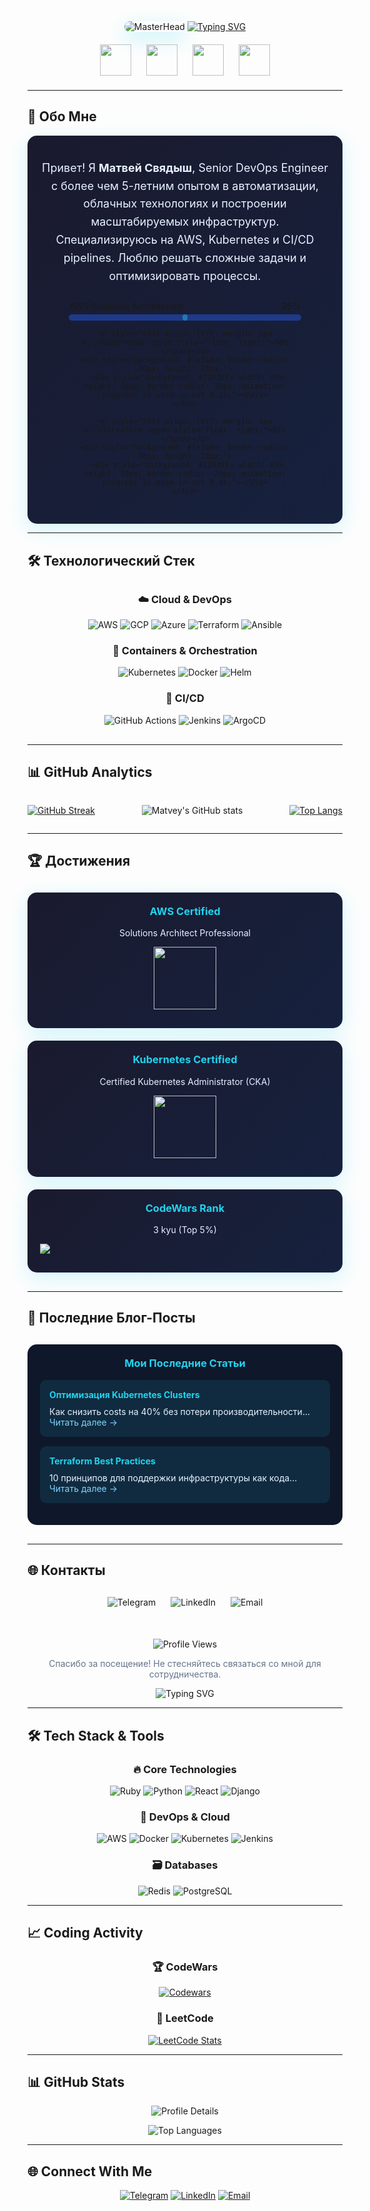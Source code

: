 <!-- Анимированный 3D баннер с эффектом параллакса -->
<div align="center">
  <img src="https://raw.githubusercontent.com/MatveySviadysh/MatveySviadysh/main/assets/github-header.svg" alt="MasterHead" style="border-radius: 20px; box-shadow: 0 10px 30px rgba(34,211,238,0.3);">
  
  <!-- Интерактивная typing SVG с анимацией -->
  <a href="https://git.io/typing-svg">
    <img src="https://readme-typing-svg.demolab.com?font=Fira+Code&weight=600&size=26&pause=1000&color=22D3EE&width=500&height=80&lines=Senior+DevOps+Engineer;AWS+Certified+Architect;K8s+Certified+Specialist;CI/CD+Pipeline+Guru;Infrastructure+as+Code+Expert" alt="Typing SVG" />
  </a>
  
  <!-- Анимированные иконки с hover-эффектом -->
  <div align="center" style="margin: 20px 0;">
    <img src="https://cdn.jsdelivr.net/gh/devicons/devicon/icons/amazonwebservices/amazonwebservices-original.svg" width="50" height="50" style="margin: 0 10px; transition: all 0.3s ease;" onmouseover="this.style.transform='scale(1.2)'" onmouseout="this.style.transform='scale(1)'" />
    <img src="https://cdn.jsdelivr.net/gh/devicons/devicon/icons/kubernetes/kubernetes-plain.svg" width="50" height="50" style="margin: 0 10px; transition: all 0.3s ease;" onmouseover="this.style.transform='scale(1.2)'" onmouseout="this.style.transform='scale(1)'" />
    <img src="https://cdn.jsdelivr.net/gh/devicons/devicon/icons/docker/docker-original.svg" width="50" height="50" style="margin: 0 10px; transition: all 0.3s ease;" onmouseover="this.style.transform='scale(1.2)'" onmouseout="this.style.transform='scale(1)'" />
    <img src="https://cdn.jsdelivr.net/gh/devicons/devicon/icons/terraform/terraform-original.svg" width="50" height="50" style="margin: 0 10px; transition: all 0.3s ease;" onmouseover="this.style.transform='scale(1.2)'" onmouseout="this.style.transform='scale(1)'" />
  </div>
</div>

---

## 🚀 Обо Мне

<div align="center" style="background: linear-gradient(135deg, #1a1a2e 0%, #16213e 100%); padding: 20px; border-radius: 15px; box-shadow: 0 8px 32px rgba(34, 211, 238, 0.2);">
  
  <p style="font-size: 18px; line-height: 1.6; color: #e6f1ff;">
    Привет! Я <strong>Матвей Свядыш</strong>, Senior DevOps Engineer с более чем 5-летним опытом в автоматизации, облачных технологиях и построении масштабируемых инфраструктур. Специализируюсь на AWS, Kubernetes и CI/CD pipelines. Люблю решать сложные задачи и оптимизировать процессы.
  </p>
  
  <!-- Анимированный прогресс-бар навыков -->
  <div style="width: 80%; margin: 25px auto;">
    <p style="text-align: left; margin: 5px 0;">AWS Solutions Architecture <span style="float: right;">95%</span></p>
    <div style="background: #1e3a8a; border-radius: 20px; height: 10px;">
      <div style="background: #22D3EE; width: 95%; height: 10px; border-radius: 20px; animation: progress 2s ease-in-out;"></div>
    </div>
    
    <p style="text-align: left; margin: 5px 0;">Kubernetes <span style="float: right;">90%</span></p>
    <div style="background: #1e3a8a; border-radius: 20px; height: 10px;">
      <div style="background: #22D3EE; width: 90%; height: 10px; border-radius: 20px; animation: progress 2s ease-in-out 0.2s;"></div>
    </div>
    
    <p style="text-align: left; margin: 5px 0;">Terraform <span style="float: right;">85%</span></p>
    <div style="background: #1e3a8a; border-radius: 20px; height: 10px;">
      <div style="background: #22D3EE; width: 85%; height: 10px; border-radius: 20px; animation: progress 2s ease-in-out 0.4s;"></div>
    </div>
  </div>
</div>

---

## 🛠️ Технологический Стек

<div align="center" style="margin: 30px 0;">

### ☁️ Cloud & DevOps
![AWS](https://img.shields.io/badge/AWS-%23FF9900.svg?style=for-the-badge&logo=amazon-aws&logoColor=white&labelColor=232F3E)
![GCP](https://img.shields.io/badge/Google_Cloud-4285F4?style=for-the-badge&logo=google-cloud&logoColor=white)
![Azure](https://img.shields.io/badge/Microsoft_Azure-0089D6?style=for-the-badge&logo=microsoft-azure&logoColor=white)
![Terraform](https://img.shields.io/badge/Terraform-7B42BC?style=for-the-badge&logo=terraform&logoColor=white)
![Ansible](https://img.shields.io/badge/Ansible-EE0000?style=for-the-badge&logo=ansible&logoColor=white)

### 🐳 Containers & Orchestration
![Kubernetes](https://img.shields.io/badge/Kubernetes-326CE5?style=for-the-badge&logo=kubernetes&logoColor=white)
![Docker](https://img.shields.io/badge/Docker-2496ED?style=for-the-badge&logo=docker&logoColor=white)
![Helm](https://img.shields.io/badge/Helm-0F1689?style=for-the-badge&logo=helm&logoColor=white)

### 🔄 CI/CD
![GitHub Actions](https://img.shields.io/badge/GitHub_Actions-2088FF?style=for-the-badge&logo=github-actions&logoColor=white)
![Jenkins](https://img.shields.io/badge/Jenkins-D24939?style=for-the-badge&logo=jenkins&logoColor=white)
![ArgoCD](https://img.shields.io/badge/ArgoCD-EF7B4D?style=for-the-badge&logo=argo&logoColor=white)

</div>

---

## 📊 GitHub Analytics

<div align="center" style="display: flex; justify-content: space-between; flex-wrap: wrap;">

<!-- Динамическая статистика с анимацией -->
[![GitHub Streak](https://streak-stats.demolab.com?user=MatveySviadysh&theme=github-dark&border_radius=10&mode=weekly)](https://git.io/streak-stats)

<!-- Кастомные карточки статистики -->
![Matvey's GitHub stats](https://github-readme-stats.vercel.app/api?username=MatveySviadysh&show_icons=true&theme=github_dark&count_private=true&include_all_commits=true&border_radius=10)

<!-- Топ языков с прогресс-баром -->
[![Top Langs](https://github-readme-stats.vercel.app/api/top-langs/?username=MatveySviadysh&layout=compact&theme=github_dark&border_radius=10&hide=html,css)](https://github.com/anuraghazra/github-readme-stats)

</div>

---

## 🏆 Достижения

<div align="center" style="display: grid; grid-template-columns: repeat(auto-fit, minmax(300px, 1fr)); gap: 20px; margin: 30px 0;">

<!-- Карточка сертификации AWS -->
<div style="background: linear-gradient(135deg, #1a1a2e 0%, #16213e 100%); padding: 20px; border-radius: 15px; box-shadow: 0 8px 32px rgba(34, 211, 238, 0.2);">
  <h3 style="color: #22D3EE; margin-top: 0;">AWS Certified</h3>
  <p style="color: #e6f1ff;">Solutions Architect Professional</p>
  <img src="https://images.credly.com/size/340x340/images/0e284c3f-5164-4b21-8660-0d84737941bc/image.png" width="100" style="margin: 10px auto; display: block;">
</div>

<!-- Карточка сертификации Kubernetes -->
<div style="background: linear-gradient(135deg, #1a1a2e 0%, #16213e 100%); padding: 20px; border-radius: 15px; box-shadow: 0 8px 32px rgba(34, 211, 238, 0.2);">
  <h3 style="color: #22D3EE; margin-top: 0;">Kubernetes Certified</h3>
  <p style="color: #e6f1ff;">Certified Kubernetes Administrator (CKA)</p>
  <img src="https://images.credly.com/size/340x340/images/8b8ed108-e77d-4396-ac59-2504583b9d54/cka_from_cncfsite__281_29.png" width="100" style="margin: 10px auto; display: block;">
</div>

<!-- Карточка CodeWars -->
<div style="background: linear-gradient(135deg, #1a1a2e 0%, #16213e 100%); padding: 20px; border-radius: 15px; box-shadow: 0 8px 32px rgba(34, 211, 238, 0.2);">
  <h3 style="color: #22D3EE; margin-top: 0;">CodeWars Rank</h3>
  <p style="color: #e6f1ff;">3 kyu (Top 5%)</p>
  <img src="https://www.codewars.com/users/MatveySviadysh/badges/large" style="margin: 10px auto; display: block;">
</div>

</div>

---

## 📝 Последние Блог-Посты

<!-- Динамическое подключение RSS ленты блога -->
<div align="center" style="background: #0f172a; padding: 20px; border-radius: 15px; margin: 30px 0;">

  <h3 style="color: #22D3EE; margin-top: 0;">Мои Последние Статьи</h3>
  
  <!-- Пример поста 1 -->
  <div style="text-align: left; margin: 15px 0; padding: 15px; background: rgba(34, 211, 238, 0.1); border-radius: 10px;">
    <h4 style="margin: 0 0 10px 0; color: #22D3EE;">Оптимизация Kubernetes Clusters</h4>
    <p style="margin: 0; color: #e6f1ff;">Как снизить costs на 40% без потери производительности...</p>
    <a href="#" style="color: #7dd3fc; text-decoration: none; font-size: 14px;">Читать далее →</a>
  </div>
  
  <!-- Пример поста 2 -->
  <div style="text-align: left; margin: 15px 0; padding: 15px; background: rgba(34, 211, 238, 0.1); border-radius: 10px;">
    <h4 style="margin: 0 0 10px 0; color: #22D3EE;">Terraform Best Practices</h4>
    <p style="margin: 0; color: #e6f1ff;">10 принципов для поддержки инфраструктуры как кода...</p>
    <a href="#" style="color: #7dd3fc; text-decoration: none; font-size: 14px;">Читать далее →</a>
  </div>

</div>

---

## 🌐 Контакты

<div align="center" style="margin: 30px 0;">

<!-- Анимированные кнопки контактов -->
<a href="https://t.me/MatveiSviadysh" target="_blank" style="display: inline-block; margin: 0 10px; text-decoration: none;">
  <img src="https://img.shields.io/badge/Telegram-26A5E4?style=for-the-badge&logo=telegram&logoColor=white" alt="Telegram" style="transition: transform 0.3s ease;" onmouseover="this.style.transform='translateY(-5px)'" onmouseout="this.style.transform='translateY(0)'">
</a>

<a href="https://www.linkedin.com/in/matvey-sviadysh-a59947373/" target="_blank" style="display: inline-block; margin: 0 10px; text-decoration: none;">
  <img src="https://img.shields.io/badge/LinkedIn-0A66C2?style=for-the-badge&logo=linkedin&logoColor=white" alt="LinkedIn" style="transition: transform 0.3s ease;" onmouseover="this.style.transform='translateY(-5px)'" onmouseout="this.style.transform='translateY(0)'">
</a>

<a href="mailto:your.email@example.com" style="display: inline-block; margin: 0 10px; text-decoration: none;">
  <img src="https://img.shields.io/badge/Email-EA4335?style=for-the-badge&logo=gmail&logoColor=white" alt="Email" style="transition: transform 0.3s ease;" onmouseover="this.style.transform='translateY(-5px)'" onmouseout="this.style.transform='translateY(0)'">
</a>

</div>

<!-- Анимированный футер -->
<div align="center" style="margin-top: 50px;">
  <img src="https://komarev.com/ghpvc/?username=MatveySviadysh&label=Profile+Views&color=22D3EE&style=flat-square" alt="Profile Views" />
  <p style="color: #64748b; font-size: 14px;">Спасибо за посещение! Не стесняйтесь связаться со мной для сотрудничества.</p>
</div>

<!-- CSS анимации -->
<style>
  @keyframes progress {
    0% { width: 0; opacity: 0.4; }
    100% { width: attr(data-width); opacity: 1; }
  }
  
  .badge:hover {
    transform: scale(1.1);
    transition: all 0.3s ease;
  }
</style>




































<div align="center">
  <img src="https://readme-typing-svg.demolab.com?font=Fira+Code&pause=1000&color=22D3EE&width=435&lines=Hello%2C+I'm+Matvey+Sviadysh;DevOps+Enthusiast;Problem+Solver" alt="Typing SVG" />
</div>

---

## 🛠️ Tech Stack & Tools

<div align="center">
  
### 🔥 Core Technologies
![Ruby](https://img.shields.io/badge/-Ruby-CC342D?style=for-the-badge&logo=ruby&logoColor=white)
![Python](https://img.shields.io/badge/-Python-3776AB?style=for-the-badge&logo=python&logoColor=white)
![React](https://img.shields.io/badge/-React-61DAFB?style=for-the-badge&logo=react&logoColor=black)
![Django](https://img.shields.io/badge/-Django-092E20?style=for-the-badge&logo=django&logoColor=white)

### 🚀 DevOps & Cloud
![AWS](https://img.shields.io/badge/AWS-%23FF9900.svg?style=for-the-badge&logo=amazon-aws&logoColor=white)
![Docker](https://img.shields.io/badge/-Docker-2496ED?style=for-the-badge&logo=docker&logoColor=white)
![Kubernetes](https://img.shields.io/badge/-Kubernetes-326CE5?style=for-the-badge&logo=kubernetes&logoColor=white)
![Jenkins](https://img.shields.io/badge/-Jenkins-D24939?style=for-the-badge&logo=jenkins&logoColor=white)

### 🗃️ Databases
![Redis](https://img.shields.io/badge/-Redis-DC382D?style=for-the-badge&logo=redis&logoColor=white)
![PostgreSQL](https://img.shields.io/badge/-PostgreSQL-4169E1?style=for-the-badge&logo=postgresql&logoColor=white)

</div>

---

## 📈 Coding Activity

<div align="center">
  
### 🏆 CodeWars
[![Codewars](https://www.codewars.com/users/MatveySviadysh/badges/large)](https://www.codewars.com/users/MatveySviadysh)

### 🧠 LeetCode
[![LeetCode Stats](https://leetcard.jacoblin.cool/MavteySviadysh?theme=dark&font=baloo_thambi&ext=activity)](https://leetcode.com/u/MavteySviadysh/)

</div>

---

## 📊 GitHub Stats

<div align="center">
  
![Profile Details](https://github-profile-summary-cards.vercel.app/api/cards/profile-details?username=MatveySviadysh&theme=github_dark)

![Top Languages](https://github-readme-stats.vercel.app/api/top-langs/?username=MatveySviadysh&layout=compact&theme=vision-friendly-dark&hide_border=true)


</div>

---

## 🌐 Connect With Me

<div align="center">
  
[![Telegram](https://img.shields.io/badge/-Telegram-26A5E4?style=for-the-badge&logo=telegram&logoColor=white)](https://t.me/MatveiSviadysh)
[![LinkedIn](https://img.shields.io/badge/-LinkedIn-0A66C2?style=for-the-badge&logo=linkedin&logoColor=white)](https://www.linkedin.com/in/matvey-sviadysh-a59947373/)
[![Email](https://img.shields.io/badge/-Email-EA4335?style=for-the-badge&logo=gmail&logoColor=white)](mailto:your.email@example.com)

</div>

